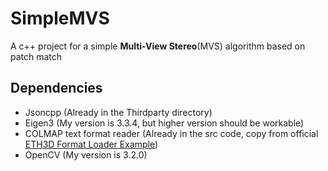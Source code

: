 # SimpleMVS
A c++ project for a simple **Multi-View Stereo**(MVS) algorithm based on patch match

## Dependencies
- Jsoncpp (Already in the Thirdparty directory)
- Eigen3 (My version is 3.3.4, but higher version should be workable)
- COLMAP text format reader (Already in the src code, copy from official [ETH3D Format Loader Example](https://github.com/ETH3D/format-loader))
- OpenCV (My version is 3.2.0)